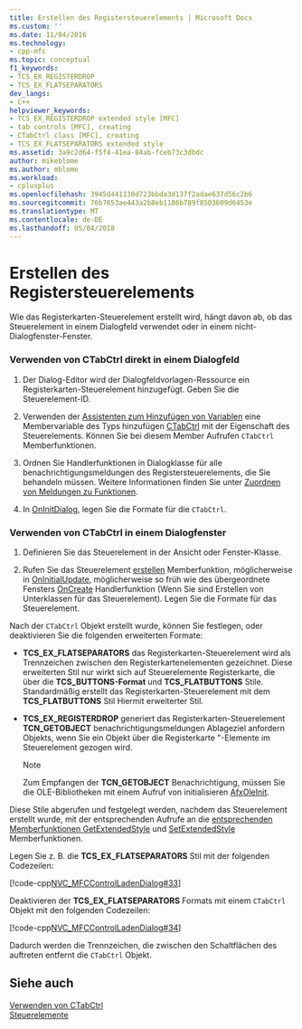 ```yaml
---
title: Erstellen des Registersteuerelements | Microsoft Docs
ms.custom: ''
ms.date: 11/04/2016
ms.technology:
- cpp-mfc
ms.topic: conceptual
f1_keywords:
- TCS_EX_REGISTERDROP
- TCS_EX_FLATSEPARATORS
dev_langs:
- C++
helpviewer_keywords:
- TCS_EX_REGISTERDROP extended style [MFC]
- tab controls [MFC], creating
- CTabCtrl class [MFC], creating
- TCS_EX_FLATSEPARATORS extended style
ms.assetid: 3a9c2d64-f5f4-41ea-84ab-fceb73c3dbdc
author: mikeblome
ms.author: mblome
ms.workload:
- cplusplus
ms.openlocfilehash: 3945d441130d723bbda3d137f2adae637d56c2b6
ms.sourcegitcommit: 76b7653ae443a2b8eb1186b789f8503609d6453e
ms.translationtype: MT
ms.contentlocale: de-DE
ms.lasthandoff: 05/04/2018
---
```

# <a name="creating-the-tab-control"></a>Erstellen des Registersteuerelements
Wie das Registerkarten-Steuerelement erstellt wird, hängt davon ab, ob das Steuerelement in einem Dialogfeld verwendet oder in einem nicht-Dialogfenster-Fenster.  
  
### <a name="to-use-ctabctrl-directly-in-a-dialog-box"></a>Verwenden von CTabCtrl direkt in einem Dialogfeld  
  
1.  Der Dialog-Editor wird der Dialogfeldvorlagen-Ressource ein Registerkarten-Steuerelement hinzugefügt. Geben Sie die Steuerelement-ID.  
  
2.  Verwenden der [Assistenten zum Hinzufügen von Variablen](../ide/adding-a-member-variable-visual-cpp.md) eine Membervariable des Typs hinzufügen [CTabCtrl](../mfc/reference/ctabctrl-class.md) mit der Eigenschaft des Steuerelements. Können Sie bei diesem Member Aufrufen `CTabCtrl` Memberfunktionen.  
  
3.  Ordnen Sie Handlerfunktionen in Dialogklasse für alle benachrichtigungsmeldungen des Registersteuerelements, die Sie behandeln müssen. Weitere Informationen finden Sie unter [Zuordnen von Meldungen zu Funktionen](../mfc/reference/mapping-messages-to-functions.md).  
  
4.  In [OnInitDialog](../mfc/reference/cdialog-class.md#oninitdialog), legen Sie die Formate für die `CTabCtrl`.  
  
### <a name="to-use-ctabctrl-in-a-nondialog-window"></a>Verwenden von CTabCtrl in einem Dialogfenster  
  
1.  Definieren Sie das Steuerelement in der Ansicht oder Fenster-Klasse.  
  
2.  Rufen Sie das Steuerelement [erstellen](../mfc/reference/ctabctrl-class.md#create) Memberfunktion, möglicherweise in [OnInitialUpdate](../mfc/reference/cview-class.md#oninitialupdate), möglicherweise so früh wie des übergeordnete Fensters [OnCreate](../mfc/reference/cwnd-class.md#oncreate) Handlerfunktion (Wenn Sie sind Erstellen von Unterklassen für das Steuerelement). Legen Sie die Formate für das Steuerelement.  
  
 Nach der `CTabCtrl` Objekt erstellt wurde, können Sie festlegen, oder deaktivieren Sie die folgenden erweiterten Formate:  
  
-   **TCS_EX_FLATSEPARATORS** das Registerkarten-Steuerelement wird als Trennzeichen zwischen den Registerkartenelementen gezeichnet. Diese erweiterten Stil nur wirkt sich auf Steuerelemente Registerkarte, die über die **TCS_BUTTONS-Format** und **TCS_FLATBUTTONS** Stile. Standardmäßig erstellt das Registerkarten-Steuerelement mit dem **TCS_FLATBUTTONS** Stil Hiermit erweiterter Stil.  
  
-   **TCS_EX_REGISTERDROP** generiert das Registerkarten-Steuerelement **TCN_GETOBJECT** benachrichtigungsmeldungen Ablageziel anfordern Objekts, wenn Sie ein Objekt über die Registerkarte "-Elemente im Steuerelement gezogen wird.  
  
    > [!NOTE]
    >  Zum Empfangen der **TCN_GETOBJECT** Benachrichtigung, müssen Sie die OLE-Bibliotheken mit einem Aufruf von initialisieren [AfxOleInit](../mfc/reference/ole-initialization.md#afxoleinit).  
  
 Diese Stile abgerufen und festgelegt werden, nachdem das Steuerelement erstellt wurde, mit der entsprechenden Aufrufe an die [entsprechenden Memberfunktionen GetExtendedStyle](../mfc/reference/ctabctrl-class.md#getextendedstyle) und [SetExtendedStyle](../mfc/reference/ctabctrl-class.md#setextendedstyle) Memberfunktionen.  
  
 Legen Sie z. B. die **TCS_EX_FLATSEPARATORS** Stil mit der folgenden Codezeilen:  
  
 [!code-cpp[NVC_MFCControlLadenDialog#33](../mfc/codesnippet/cpp/creating-the-tab-control_1.cpp)]  
  
 Deaktivieren der **TCS_EX_FLATSEPARATORS** Formats mit einem `CTabCtrl` Objekt mit den folgenden Codezeilen:  
  
 [!code-cpp[NVC_MFCControlLadenDialog#34](../mfc/codesnippet/cpp/creating-the-tab-control_2.cpp)]  
  
 Dadurch werden die Trennzeichen, die zwischen den Schaltflächen des auftreten entfernt die `CTabCtrl` Objekt.  
  
## <a name="see-also"></a>Siehe auch  
 [Verwenden von CTabCtrl](../mfc/using-ctabctrl.md)   
 [Steuerelemente](../mfc/controls-mfc.md)

